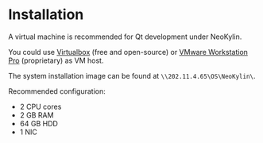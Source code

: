 # Installation

A virtual machine is recommended for Qt development under NeoKylin.

You could use [Virtualbox](https://www.virtualbox.org/) (free and open-source) or [VMware Workstation Pro](http://www.vmware.com/products/workstation/workstation-evaluation) (proprietary) as VM host.

The system installation image can be found at `\\202.11.4.65\OS\NeoKylin\`.

Recommended configuration:

- 2 CPU cores
- 2 GB RAM
- 64 GB HDD
- 1 NIC

